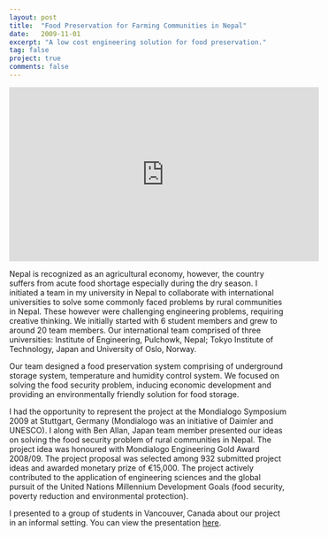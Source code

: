 ```yaml
---
layout: post
title:  "Food Preservation for Farming Communities in Nepal"
date:   2009-11-01
excerpt: "A low cost engineering solution for food preservation."
tag: false 
project: true
comments: false
---
```


<iframe width="560" height="315" src="https://www.youtube.com/watch?v=ymn4yUSI9tc" frameborder="0"> </iframe>

Nepal is recognized as an agricultural economy, however, the country suffers from acute food shortage especially during the dry season. I initiated a team in my university in Nepal to collaborate with international universities to solve some commonly faced problems by rural communities in Nepal. These however were challenging engineering problems, requiring creative thinking. We initially started with 6 student members and grew to around 20 team members. Our international team comprised of three universities: Institute of Engineering, Pulchowk, Nepal; Tokyo Institute of Technology, Japan and University of Oslo, Norway.

Our team designed a food preservation system comprising of underground storage system, temperature and  humidity control system. We focused on solving the food security problem, inducing economic development and providing an environmentally friendly solution for food storage.

I had the opportunity to represent the project at the Mondialogo Symposium 2009 at Stuttgart, Germany (Mondialogo was an initiative of Daimler and UNESCO). I along with Ben Allan, Japan team member presented our ideas on solving the food security problem of rural communities in Nepal. The project idea was honoured with Mondialogo Engineering Gold Award 2008/09. The project proposal was selected among 932 submitted project ideas and awarded monetary prize of €15,000. The project actively contributed to the application of engineering sciences and the global pursuit of the United Nations Millennium Development Goals (food security, poverty reduction and environmental protection).

I presented to a group of students in Vancouver, Canada about our project in an informal setting. You can view the presentation [here](https://www.slideshare.net/shristipradhan1/food-p).

